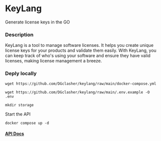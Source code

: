 # KeyLang
Generate license keys in the GO

### Description
KeyLang is a tool to manage software licenses. It helps you create unique license keys for your products and validate them easily. With KeyLang, you can keep track of who's using your software and ensure they have valid licenses, making license management a breeze.

### Deply locally
```
wget https://github.com/DGclasher/keylang/raw/main/docker-compose.yml
```
```
wget https://github.com/DGclasher/keylang/raw/main/.env.example -O .env
```
```
mkdir storage
```
Start the API
```
docker compose up -d
```

#### [API Docs](./docs/api.md)
